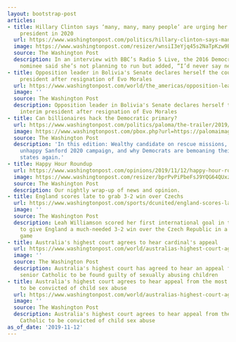 ```yaml
---
layout: bootstrap-post
articles:
- title: Hillary Clinton says ‘many, many, many people’ are urging her to run for
    president in 2020
  url: https://www.washingtonpost.com/politics/hillary-clinton-says-many-many-many-people-are-urging-her-to-run-for-president-in-2020/2019/11/12/ec690f66-059d-11ea-ac12-3325d49eacaa_story.html
  image: https://www.washingtonpost.com/resizer/wnsiI3eYjq45s2NaTpKzw9Em21s=/1440x0/smart/arc-anglerfish-washpost-prod-washpost.s3.amazonaws.com/public/J7MXDAAFTYI6VLASGMS5JHVMVI.jpg
  source: The Washington Post
  description: In an interview with BBC’s Radio 5 Live, the 2016 Democratic presidential
    nominee said she’s not planning to run but added, “I’d never say never to anything.”
- title: Opposition leader in Bolivia's Senate declares herself the country's interim
    president after resignation of Evo Morales
  url: https://www.washingtonpost.com/world/the_americas/opposition-leader-in-bolivias-senate-declares-herself-the-countrys-interim-president-after-resignation-of-evo-morales/2019/11/12/9a1a74ea-05a0-11ea-9118-25d6bd37dfb1_story.html
  image: ''
  source: The Washington Post
  description: Opposition leader in Bolivia's Senate declares herself the country's
    interim president after resignation of Evo Morales
- title: Can billionaires hack the Democratic primary?
  url: https://www.washingtonpost.com/politics/paloma/the-trailer/2019/11/12/the-trailer-can-billionaires-hack-the-democratic-primary/5dc822d188e0fa10ffd20d20/
  image: https://www.washingtonpost.com/pbox.php?url=https://palomaimages.washingtonpost.com/pr2/fa252dc52eb3a37570264ddd235c32f6-680-453-70-8-O3IEK7AFRAI6VEIYEXLL2N67WE.jpg&w=1484&op=resize&opt=1&filter=antialias&t=20170517
  source: The Washington Post
  description: 'In this edition: Wealthy candidate on rescue missions, the short and
    unhappy Sanford 2020 campaign, and why Democrats are bemoaning their first primary
    states again.'
- title: Happy Hour Roundup
  url: https://www.washingtonpost.com/opinions/2019/11/12/happy-hour-roundup/
  image: https://www.washingtonpost.com/resizer/bprPvPiPbeFsJ9YQG64QUxzL-iI=/1440x0/smart/arc-anglerfish-washpost-prod-washpost.s3.amazonaws.com/public/EV7TLBXOIFG4VPMWTEXERT5XPY
  source: The Washington Post
  description: Our nightly wrap-up of news and opinion.
- title: England scores late to grab 3-2 win over Czechs
  url: https://www.washingtonpost.com/sports/dcunited/england-scores-late-to-grab-3-2-win-over-czechs/2019/11/12/cd736138-059d-11ea-9118-25d6bd37dfb1_story.html
  image: ''
  source: The Washington Post
  description: Leah Williamson scored her first international goal in the 86th minute
    to give England a much-needed 3-2 win over the Czech Republic in a friendly soccer
    game
- title: Australia's highest court agrees to hear cardinal's appeal
  url: https://www.washingtonpost.com/world/australias-highest-court-agrees-to-hear-cardinals-appeal/2019/11/12/8b226bd0-059d-11ea-9118-25d6bd37dfb1_story.html
  image: ''
  source: The Washington Post
  description: Australia's highest court has agreed to hear an appeal from the most
    senior Catholic to be found guilty of sexually abusing children
- title: Australia's highest court agrees to hear appeal from the most senior Catholic
    to be convicted of child sex abuse
  url: https://www.washingtonpost.com/world/australias-highest-court-agrees-to-hear-appeal-from-the-most-senior-catholic-to-be-convicted-of-child-sex-abuse/2019/11/12/3e8e8a42-059d-11ea-9118-25d6bd37dfb1_story.html
  image: ''
  source: The Washington Post
  description: Australia's highest court agrees to hear appeal from the most senior
    Catholic to be convicted of child sex abuse
as_of_date: '2019-11-12'
---
```


